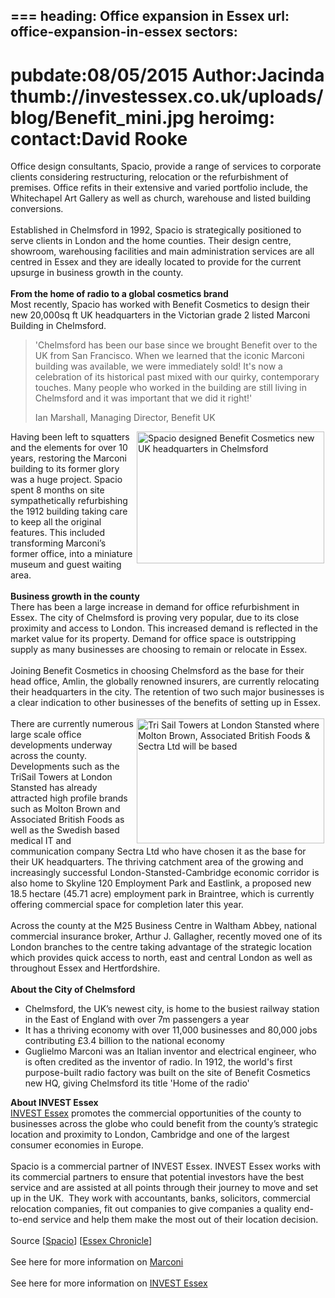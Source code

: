 ===
heading: Office expansion in Essex
url: office-expansion-in-essex
sectors:
  -  
pubdate:08/05/2015
Author:Jacinda
thumb://investessex.co.uk/uploads/blog/Benefit_mini.jpg
heroimg:
contact:David Rooke
===
<p>Office design consultants, Spacio, provide a range of services to corporate clients considering restructuring, relocation or the refurbishment of premises. Office refits in their extensive and varied portfolio include, the Whitechapel Art Gallery as well as church, warehouse and listed building conversions.<br/><br/>Established in Chelmsford in 1992, Spacio is strategically positioned to serve clients in London and the home counties. Their design centre, showroom, warehousing facilities and main administration services are all centred in Essex and they are ideally located to provide for the current upsurge in business growth in the county.<br/><br/><strong>From the home of radio to a global cosmetics brand</strong><br/>Most recently, Spacio has worked with Benefit Cosmetics to design their new 20,000sq ft UK headquarters in the Victorian grade 2 listed Marconi Building in Chelmsford.</p><blockquote><p>'Chelmsford has been our base since we brought Benefit over to the UK from San Francisco. When we learned that the iconic Marconi building was available, we were immediately sold! It's now a celebration of its historical past mixed with our quirky, contemporary touches. Many people who worked in the building are still living in Chelmsford and it was important that we did it right!'</p><p>Ian Marshall, Managing Director, Benefit UK</p></blockquote><p><img alt='Spacio designed Benefit Cosmetics new UK headquarters in Chelmsford' src='http://www.investessex.co.uk/uploads/blog/image-287.jpg' style='float:right; height:211px; margin-left:2px; margin-right:2px; width:300px'/></p><p>Having been left to squatters and the elements for over 10 years, restoring the Marconi building to its former glory was a huge project. Spacio spent 8 months on site sympathetically refurbishing the 1912 building taking care to keep all the original features. This included transforming Marconi’s former office, into a miniature museum and guest waiting area.<br/><br/><strong>Business growth in the county</strong><br/>There has been a large increase in demand for office refurbishment in Essex. The city of Chelmsford is proving very popular, due to its close proximity and access to London. This increased demand is reflected in the market value for its property. Demand for office space is outstripping supply as many businesses are choosing to remain or relocate in Essex.<br/><br/>Joining Benefit Cosmetics in choosing Chelmsford as the base for their head office, Amlin, the globally renowned insurers, are currently relocating their headquarters in the city. The retention of two such major businesses is a clear indication to other businesses of the benefits of setting up in Essex.<br/><br/><img alt='Tri Sail Towers at London Stansted where Molton Brown, Associated British Foods &amp; Sectra Ltd will be based' src='http://www.investessex.co.uk/uploads/blog/Tri_sail_towers_300.jpg' style='float:right; height:200px; margin-left:2px; margin-right:2px; width:300px'/>There are currently numerous large scale office developments underway across the county. Developments such as the TriSail Towers at London Stansted has already attracted high profile brands such as Molton Brown and Associated British Foods as well as the Swedish based medical IT and communication company Sectra Ltd who have chosen it as the base for their UK headquarters. The thriving catchment area of the growing and increasingly successful London-Stansted-Cambridge economic corridor is also home to Skyline 120 Employment Park and Eastlink, a proposed new 18.5 hectare (45.71 acre) employment park in Braintree, which is currently offering commercial space for completion later this year.<br/><br/>Across the county at the M25 Business Centre in Waltham Abbey, national commercial insurance broker, Arthur J. Gallagher, recently moved one of its London branches to the centre taking advantage of the strategic location which provides quick access to north, east and central London as well as throughout Essex and Hertfordshire.<br/><br/><strong>About the City of Chelmsford</strong></p><ul><li>Chelmsford, the UK’s newest city, is home to the busiest railway station in the East of England with over 7m passengers a year</li><li>It has a thriving economy with over 11,000 businesses and 80,000 jobs contributing £3.4 billion to the national economy</li><li>Guglielmo Marconi was an Italian inventor and electrical engineer, who is often credited as the inventor of radio. In 1912, the world's first purpose-built radio factory was built on the site of Benefit Cosmetics new HQ, giving Chelmsford its title 'Home of the radio'</li></ul><p><strong>About INVEST Essex</strong><br/><a href='http://www.investessex.co.uk/' target='_blank'>INVEST Essex</a> promotes the commercial opportunities of the county to businesses across the globe who could benefit from the county’s strategic location and proximity to London, Cambridge and one of the largest consumer economies in Europe.<br/><br/>Spacio is a commercial partner of INVEST Essex. INVEST Essex works with its commercial partners to ensure that potential investors have the best service and are assisted at all points through their journey to move and set up in the UK.  They work with accountants, banks, solicitors, commercial relocation companies, fit out companies to give companies a quality end-to-end service and help them make the most out of their location decision.<br/><br/>Source [<a href='http://www.spacio.co.uk' target='_blank'>Spacio</a>] [<a href='http://www.essexchronicle.co.uk/Benefit-Cosmetics-open-new-headquarters/story-26230572-detail/story.html#ixzz3VVFLwnLl' target='_blank'>Essex Chronicle</a>]<br/><br/>See here for more information on <a href='http://www.investessex.co.uk/studies/case-studies/birthplace-of-radio/' target='_blank'>Marconi</a> <br/><br/>See here for more information on <a href='http://www.investessex.co.uk/' target='_blank'>INVEST Essex</a></p>